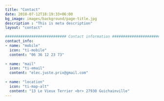 ```yaml
---
title: "Contact"
date: 2018-07-12T18:19:33+06:00
bg_image: images/background/page-title.jpg
description : "This is meta description"
layout: "contact"

############################ Contact information ############################
contact_info:
- name: "mobile"
  icon: "ti-mobile"
  content: "06 36 12 23 73"
  
- name: "mail"
  icon: "ti-email"
  content: "elec.juste.prix@gmail.com"
  
- name: "location"
  icon: "ti-map-alt"
  content: "13 Le Vieux Terrier <br> 27930 Guichainville"
---
```

